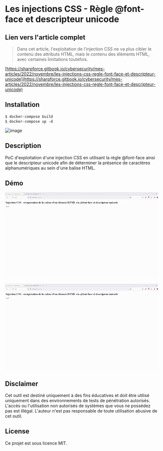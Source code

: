 # Les injections CSS - Règle @font-face et descripteur unicode

## Lien vers l'article complet

> Dans cet article, l'exploitation de l'injection CSS ne va plus cibler le contenu des attributs HTML, mais le contenu des éléments HTML, avec certaines limitations toutefois.

[https://sharpforce.gitbook.io/cybersecurity/mes-articles/2022/novembre/les-injections-css-regle-font-face-et-descripteur-unicode](https://sharpforce.gitbook.io/cybersecurity/mes-articles/2022/novembre/les-injections-css-regle-font-face-et-descripteur-unicode)

## Installation

```
$ docker-compose build
$ docker-compose up -d
```

![image](https://github.com/user-attachments/assets/845ea200-f3a3-4fc4-bb65-1cd977fd4f72)

## Description

PoC d'exploitation d'une injection CSS en utilisant la règle @font-face ainsi que le descripteur unicode afin de déterminer la présence de caractères alphanumériques au sein d'une balise HTML.

## Démo

![](https://github.com/Sharpforce/cybersecurity-code/blob/master/les-injections-css-regle-font-face-et-descripteur-unicode/demo/demo_1.gif)

![](https://github.com/Sharpforce/cybersecurity-code/blob/master/les-injections-css-regle-font-face-et-descripteur-unicode/demo/demo_2.gif)

## Disclaimer

Cet outil est destiné uniquement à des fins éducatives et doit être utilisé uniquement dans des environnements de tests de pénétration autorisés. L'accès ou l'utilisation non autorisés de systèmes que vous ne possédez pas est illégal. L'auteur n'est pas responsable de toute utilisation abusive de cet outil.

## License

Ce projet est sous licence MIT.
